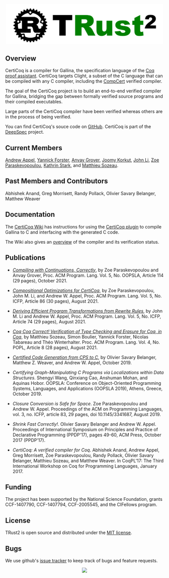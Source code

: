 <p align="center">
<img src="trust2logo.png" alt="TRust" width="500px"/>
</p>

## Overview

CertiCoq is a compiler for Gallina, the specification language of the [Coq proof assistant](https://coq.inria.fr/refman/index.html). CertiCoq targets Clight, a subset of the C language that can be compiled with any C compiler, including the [CompCert](http://compcert.org) verified compiler.

The goal of the CertiCoq project is to build an end-to-end verified compiler for Gallina, bridging the gap between formally verified source programs and their compiled executables.  

Large parts of the CertiCoq compiler have been verified whereas others are in the process of being verified.

You can find CertiCoq's souce code on [GitHub](https://github.com/CertiCoq/certicoq). CertiCoq is part of the [DeepSpec](https://deepspec.org) project.

## Current Members

[Andrew Appel](https://www.cs.princeton.edu/~appel/), [Yannick Forster](https://www.ps.uni-saarland.de/~forster/), [Anvay Grover](https://anvayg.github.io), [Joomy Korkut](https://www.cs.princeton.edu/~ckorkut/), [John Li](https://www.cs.princeton.edu/~johnli/), [Zoe Paraskevopoulou](https://zoep.github.io), [Kathrin Stark](https://www.k-stark.de/), and [Matthieu Sozeau](https://www.irif.fr/~sozeau/).

## Past Members and Contributors

Abhishek Anand, Greg Morrisett, Randy Pollack, Olivier Savary Belanger, Matthew Weaver

## Documentation

The [CertiCoq Wiki](https://github.com/PrincetonUniversity/certicoq/wiki) has instructions for using the [CertiCoq plugin](https://github.com/PrincetonUniversity/certicoq/wiki/The-CertiCoq-plugin) to compile Gallina to C and interfacing with the generated C code.

The Wiki also gives an [overview](https://github.com/PrincetonUniversity/certicoq/wiki/The-CertiCoq-pipeline) of the compiler and its verification status. 


## Publications 

- *[Compiling with Continuations, Correctly](https://doi.org/10.1145/3485491)*, by Zoe Paraskevopoulou and Anvay Grover, Proc. ACM Program. Lang. Vol. 5, No. OOPSLA, Article 114 (29 pages), October 2021.

- *[Compositional Optimizations for CertiCoq](https://doi.org/10.1145/3473591)*, by Zoe Paraskevopoulou, John M. Li, and Andrew W. Appel, Proc. ACM Program. Lang. Vol. 5, No. ICFP, Article 86 (30 pages), August 2021.

- *[Deriving Efficient Program Transformations from Rewrite Rules](https://doi.org/10.1145/3473579)*, by John M. Li and Andrew W. Appel, Proc. ACM Program. Lang. Vol. 5, No. ICFP, Article 74 (29 pages), August 2021.

- *[Coq Coq Correct! Verification of Type Checking and Erasure for Coq, in Coq](https://metacoq.github.io/coqcoqcorrect)*, by Matthieu Sozeau, Simon Boulier, Yannick Forster, Nicolas Tabareau and Théo Winterhalter. Proc. ACM Program. Lang. Vol. 4, No. POPL, Article 8 (28 pages), August 2021.

- *[Certified Code Generation from CPS to C](https://www.cs.princeton.edu/~appel/papers/CPStoC.pdf)*, by Olivier Savary Belanger, Matthew Z. Weaver, and Andrew W. Appel, October 2019.

- *Certifying Graph-Manipulating C Programs via Localizations within Data Structures*. Shengyi Wang, Qinxiang Cao, Anshuman Mohan, and Aquinas Hobor. OOPSLA: Conference on Object-Oriented Programming Systems, Languages, and Applications (OOPSLA 2019), Athens, Greece, October 2019.

- *Closure Conversion is Safe for Space*. Zoe Paraskevopoulou and Andrew W. Appel. Proceedings of the ACM on Programming Languages, vol. 3, no. ICFP, article 83, 29 pages, doi 10.1145/3341687, August 2019.

- *Shrink Fast Correctly!*. Olivier Savary Belanger and Andrew W. Appel. Proceedings of International Symposium on Principles and Practice of Declarative Programming (PPDP'17), pages 49-60, ACM Press, October 2017 (PPDP’17).

- *CertiCoq: A verified compiler for Coq*. Abhishek Anand, Andrew Appel, Greg Morrisett, Zoe Paraskevopoulou, Randy Pollack, Olivier Savary Belanger, Matthieu Sozeau, and Matthew Weaver. In CoqPL'17: The Third International Workshop on Coq for Programming Languages, January 2017.


## Funding

The project has been supported by the National Science Foundation, grants CCF-1407790,  CCF-1407794,  CCF-2005545, and the CIFellows program.


## License 

TRust2 is open source and distributed under the [MIT license](LICENSE.md).

## Bugs 

We use github's [issue tracker](https://github.com/PrincetonUniversity/certicoq/issues) to keep track of bugs and feature requests.

<p align="center">
<a href="https://clustrmaps.com/site/1c34d" title="Visit tracker"><img src="//www.clustrmaps.com/map_v2.png?d=TTJIp2Z710NHOwDUNesA6uMqU3dX8kAJiL7b36c4rK0&cl=ffffff"></a>
</p>
